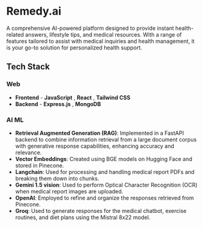 # Remedy.ai

A comprehensive AI-powered platform designed to provide instant health-related answers, lifestyle tips, and medical resources. With a range of features tailored to assist with medical inquiries and health management, it is your go-to solution for personalized health support.

## Tech Stack

### Web
- **Frontend** - **JavaScript** , **React** , **Tailwind CSS**
- **Backend** - **Express.js** , **MongoDB**

### AI ML
 
- **Retrieval Augmented Generation (RAG)**: Implemented in a FastAPI backend to combine information retrieval from a large document corpus with generative response capabilities, enhancing accuracy and relevance.
- **Vector Embeddings**: Created using BGE models on Hugging Face and stored in Pinecone.
- **Langchain**: Used for processing and handling medical report PDFs and breaking them down into chunks.
- **Gemini 1.5 vision**: Used to perform Optical Character Recognition (OCR) when medical report images are uploaded.
- **OpenAI**: Employed to refine and organize the responses retrieved from Pinecone.
- **Groq**: Used to generate responses for the medical chatbot, exercise routines, and diet plans using the Mistral 8x22 model.
